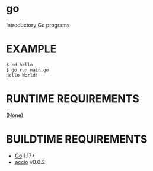 # go

Introductory Go programs

# EXAMPLE

```console
$ cd hello
$ go run main.go
Hello World!
```

# RUNTIME REQUIREMENTS

(None)

# BUILDTIME REQUIREMENTS

* [Go](http://golang.org/) 1.17+
* [accio](https://github.com/mcandre/accio) v0.0.2
